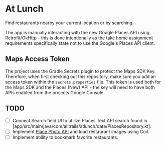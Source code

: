 # At Lunch

Find restaurants nearby your current location or by searching.

The app is manually interacting with the new Google Places API using Retrofit/OkHttp - this is done intentionally as the
take home assignment requirements specifically state not to use the Google's Places API client.

## Maps Access Token

The project uses the Gradle Secrets plugin to protect the Maps SDK Key. Therefore, when first checking out this
repository, make sure you add an access token within the `secrets.properties` file. This token is used both for the Maps
SDK and the Places (New) API - the key will need to have both APIs enabled from the projects Google Console.

## TODO

- [ ] Connect Search field UI to utilize Places Text API search found
  in [app/src/main/java/com/alltrails/atlunch/data/PlacesRepository.kt].
- [ ] Implement [Place Photo API](https://developers.google.com/maps/documentation/places/android-sdk/place-photos) and
  load restaurant images using Coil.
- [ ] Implement ability to bookmark favorite restaurants.
